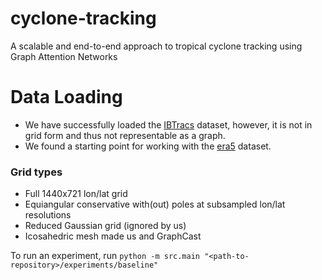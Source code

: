 # cyclone-tracking

A scalable and end-to-end approach to tropical cyclone tracking using Graph Attention Networks

# Data Loading

- We have successfully loaded the [IBTracs](data/ibtracs.ipynb) dataset, however, it is not in grid form and thus not representable as a graph.
- We found a starting point for working with the [era5](data/era5.ipynb) dataset.

### Grid types

- Full 1440x721 lon/lat grid
- Equiangular conservative with(out) poles at subsampled lon/lat resolutions
- Reduced Gaussian grid (ignored by us)
- Icosahedric mesh made us and GraphCast

To run an experiment, run 
```python -m src.main "<path-to-repository>/experiments/baseline"```